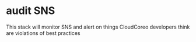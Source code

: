audit SNS
============================
This stack will monitor SNS and alert on things CloudCoreo developers think are violations of best practices
